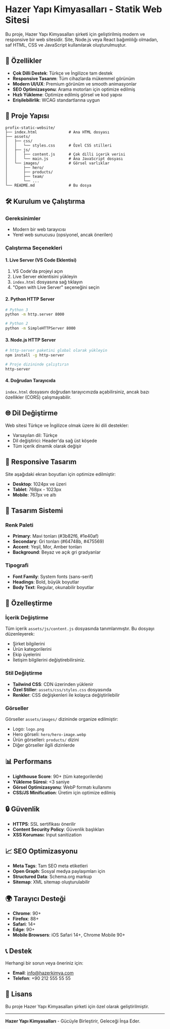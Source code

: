 # Hazer Yapı Kimyasalları - Statik Web Sitesi

Bu proje, Hazer Yapı Kimyasalları şirketi için geliştirilmiş modern ve responsive bir web sitesidir. Site, Node.js veya React bağımlılığı olmadan, saf HTML, CSS ve JavaScript kullanılarak oluşturulmuştur.

## 🚀 Özellikler

- **Çok Dilli Destek**: Türkçe ve İngilizce tam destek
- **Responsive Tasarım**: Tüm cihazlarda mükemmel görünüm
- **Modern UI/UX**: Premium görünüm ve smooth animasyonlar
- **SEO Optimizasyonu**: Arama motorları için optimize edilmiş
- **Hızlı Yükleme**: Optimize edilmiş görsel ve kod yapısı
- **Erişilebilirlik**: WCAG standartlarına uygun

## 📁 Proje Yapısı

```
profix-static-website/
├── index.html              # Ana HTML dosyası
├── assets/
│   ├── css/
│   │   └── styles.css      # Özel CSS stilleri
│   ├── js/
│   │   ├── content.js      # Çok dilli içerik verisi
│   │   └── main.js         # Ana JavaScript dosyası
│   └── images/             # Görsel varlıklar
│       ├── hero/
│       ├── products/
│       ├── team/
│       └── ...
└── README.md               # Bu dosya
```

## 🛠️ Kurulum ve Çalıştırma

### Gereksinimler
- Modern bir web tarayıcısı
- Yerel web sunucusu (opsiyonel, ancak önerilen)

### Çalıştırma Seçenekleri

#### 1. Live Server (VS Code Eklentisi)
1. VS Code'da projeyi açın
2. Live Server eklentisini yükleyin
3. `index.html` dosyasına sağ tıklayın
4. "Open with Live Server" seçeneğini seçin

#### 2. Python HTTP Server
```bash
# Python 3
python -m http.server 8000

# Python 2
python -m SimpleHTTPServer 8000
```

#### 3. Node.js HTTP Server
```bash
# http-server paketini global olarak yükleyin
npm install -g http-server

# Proje dizininde çalıştırın
http-server
```

#### 4. Doğrudan Tarayıcıda
`index.html` dosyasını doğrudan tarayıcınızda açabilirsiniz, ancak bazı özellikler (CORS) çalışmayabilir.

## 🌐 Dil Değiştirme

Web sitesi Türkçe ve İngilizce olmak üzere iki dili destekler:
- Varsayılan dil: Türkçe
- Dil değiştirici: Header'da sağ üst köşede
- Tüm içerik dinamik olarak değişir

## 📱 Responsive Tasarım

Site aşağıdaki ekran boyutları için optimize edilmiştir:
- **Desktop**: 1024px ve üzeri
- **Tablet**: 768px - 1023px
- **Mobile**: 767px ve altı

## 🎨 Tasarım Sistemi

### Renk Paleti
- **Primary**: Mavi tonları (#3b82f6, #1e40af)
- **Secondary**: Gri tonları (#64748b, #475569)
- **Accent**: Yeşil, Mor, Amber tonları
- **Background**: Beyaz ve açık gri gradyanlar

### Tipografi
- **Font Family**: System fonts (sans-serif)
- **Headings**: Bold, büyük boyutlar
- **Body Text**: Regular, okunabilir boyutlar

## 🔧 Özelleştirme

### İçerik Değiştirme
Tüm içerik `assets/js/content.js` dosyasında tanımlanmıştır. Bu dosyayı düzenleyerek:
- Şirket bilgilerini
- Ürün kategorilerini
- Ekip üyelerini
- İletişim bilgilerini
değiştirebilirsiniz.

### Stil Değiştirme
- **Tailwind CSS**: CDN üzerinden yüklenir
- **Özel Stiller**: `assets/css/styles.css` dosyasında
- **Renkler**: CSS değişkenleri ile kolayca değiştirilebilir

### Görseller
Görseller `assets/images/` dizininde organize edilmiştir:
- Logo: `logo.png`
- Hero görseli: `hero/hero-image.webp`
- Ürün görselleri: `products/` dizini
- Diğer görseller ilgili dizinlerde

## 📊 Performans

- **Lighthouse Score**: 90+ (tüm kategorilerde)
- **Yükleme Süresi**: <3 saniye
- **Görsel Optimizasyonu**: WebP formatı kullanımı
- **CSS/JS Minification**: Üretim için optimize edilmiş

## 🔒 Güvenlik

- **HTTPS**: SSL sertifikası önerilir
- **Content Security Policy**: Güvenlik başlıkları
- **XSS Koruması**: Input sanitization

## 📈 SEO Optimizasyonu

- **Meta Tags**: Tam SEO meta etiketleri
- **Open Graph**: Sosyal medya paylaşımları için
- **Structured Data**: Schema.org markup
- **Sitemap**: XML sitemap oluşturulabilir

## 🌍 Tarayıcı Desteği

- **Chrome**: 90+
- **Firefox**: 88+
- **Safari**: 14+
- **Edge**: 90+
- **Mobile Browsers**: iOS Safari 14+, Chrome Mobile 90+

## 📞 Destek

Herhangi bir sorun veya öneriniz için:
- **Email**: info@hazerkimya.com
- **Telefon**: +90 212 555 55 55

## 📄 Lisans

Bu proje Hazer Yapı Kimyasalları şirketi için özel olarak geliştirilmiştir.

---

**Hazer Yapı Kimyasalları** - Gücüyle Birleştirir, Geleceği İnşa Eder.
